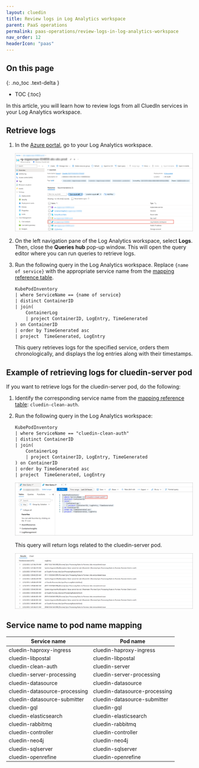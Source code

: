 ```yaml
---
layout: cluedin
title: Review logs in Log Analytics workspace
parent: PaaS operations
permalink: paas-operations/review-logs-in-log-analytics-workspace
nav_order: 12
headerIcon: "paas"
---
```

## On this page
{: .no_toc .text-delta }
- TOC
{:toc}

In this article, you will learn how to review logs from all CluedIn services in your Log Analytics workspace.

## Retrieve logs

1. In the [Azure portal](https://portal.azure.com/), go to your Log Analytics workspace.

    ![log-analytics-workspace.png](../../assets/images/paas-operations/log-analytics-workspace.png)

1. On the left navigation pane of the Log Analytics workspace, select **Logs**. Then, close the **Queries hub** pop-up window. This will open the query editor where you can run queries to retrieve logs.

1. Run the following query in the Log Analytics workspace. Replace `{name of service}` with the appropriate service name from the [mapping reference table](#service-name-to-pod-name-mapping).

    ```
    KubePodInventory
    | where ServiceName == {name of service}
    | distinct ContainerID
    | join( 
        ContainerLog 
        | project ContainerID, LogEntry, TimeGenerated
    ) on ContainerID
    | order by TimeGenerated asc
    | project  TimeGenerated, LogEntry
    ```

    This query retrieves logs for the specified service, orders them chronologically, and displays the log entries along with their timestamps.

## Example of retrieving logs for cluedin-server pod

If you want to retrieve logs for the cluedin-server pod, do the following:

1. Identify the corresponding service name from the [mapping reference table](#service-name-to-pod-name-mapping): `cluedin-clean-auth`.

1. Run the following query in the Log Analytics workspace:

    ```
    KubePodInventory
    | where ServiceName == "cluedin-clean-auth"
    | distinct ContainerID
    | join( 
        ContainerLog 
        | project ContainerID, LogEntry, TimeGenerated
    ) on ContainerID
    | order by TimeGenerated asc
    | project  TimeGenerated, LogEntry
    ```

    ![query-example.png](../../assets/images/paas-operations/query-example.png)

    This query will return logs related to the cluedin-server pod.

    ![logs-example.png](../../assets/images/paas-operations/logs-example.png)

## Service name to pod name mapping

| Service name | Pod name |
|--------------|----------|
|cluedin-haproxy-ingress| cluedin-haproxy-ingress |
|cluedin-libpostal| cluedin-libpostal |
|cluedin-clean-auth|cluedin-server|
|cluedin-server-processing|cluedin-server-processing|
|cluedin-datasource|cluedin-datasource|
|cluedin-datasource-processing|cluedin-datasource-processing|
|cluedin-datasource-submitter|cluedin-datasource-submitter|
|cluedin-gql|cluedin-gql|
|cluedin-elasticsearch|cluedin-elasticsearch|
|cluedin-rabbitmq|cluedin-rabbitmq|
|cluedin-controller|cluedin-controller|
|cluedin-neo4j|cluedin-neo4j|
|cluedin-sqlserver|cluedin-sqlserver|
|cluedin-openrefine|cluedin-openrefine|
